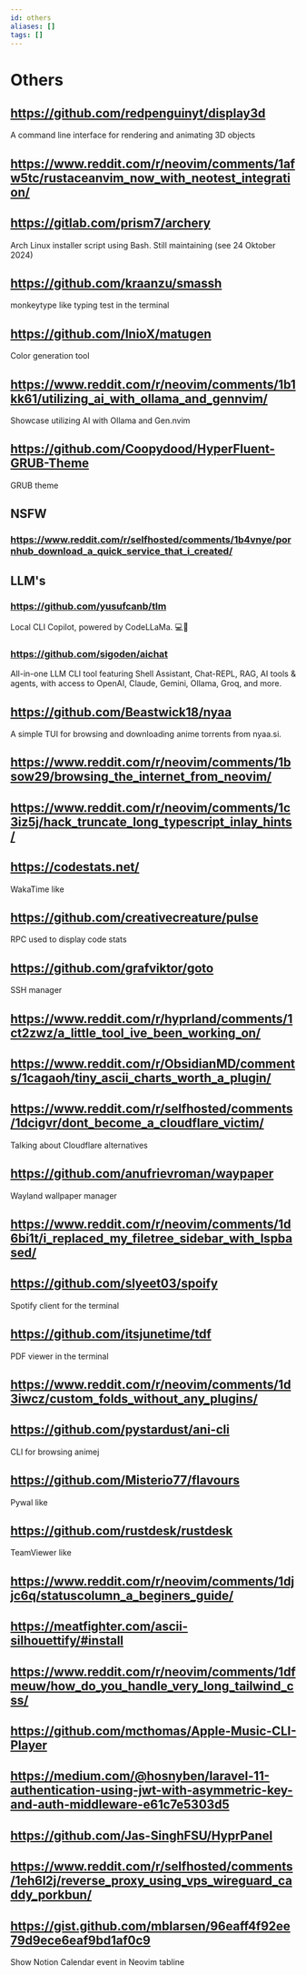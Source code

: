 ```yaml
---
id: others
aliases: []
tags: []
---
```


# Others

## https://github.com/redpenguinyt/display3d

A command line interface for rendering and animating 3D objects

## https://www.reddit.com/r/neovim/comments/1afw5tc/rustaceanvim_now_with_neotest_integration/

## https://gitlab.com/prism7/archery

Arch Linux installer script using Bash. Still maintaining (see 24 Oktober 2024)

## https://github.com/kraanzu/smassh

monkeytype like typing test in the terminal

## https://github.com/InioX/matugen

Color generation tool

## https://www.reddit.com/r/neovim/comments/1b1kk61/utilizing_ai_with_ollama_and_gennvim/

Showcase utilizing AI with Ollama and Gen.nvim

## https://github.com/Coopydood/HyperFluent-GRUB-Theme

GRUB theme

## NSFW

### https://www.reddit.com/r/selfhosted/comments/1b4vnye/pornhub_download_a_quick_service_that_i_created/

## LLM's

### https://github.com/yusufcanb/tlm

Local CLI Copilot, powered by CodeLLaMa. 💻🦙

### https://github.com/sigoden/aichat

All-in-one LLM CLI tool featuring Shell Assistant, Chat-REPL, RAG, AI tools & agents, with access to OpenAI, Claude, Gemini, Ollama, Groq, and more.

## https://github.com/Beastwick18/nyaa

A simple TUI for browsing and downloading anime torrents from nyaa.si.

## https://www.reddit.com/r/neovim/comments/1bsow29/browsing_the_internet_from_neovim/

## https://www.reddit.com/r/neovim/comments/1c3iz5j/hack_truncate_long_typescript_inlay_hints/

## https://codestats.net/

WakaTime like

## https://github.com/creativecreature/pulse

RPC used to display code stats

## https://github.com/grafviktor/goto

SSH manager

## https://www.reddit.com/r/hyprland/comments/1ct2zwz/a_little_tool_ive_been_working_on/

## https://www.reddit.com/r/ObsidianMD/comments/1cagaoh/tiny_ascii_charts_worth_a_plugin/

## https://www.reddit.com/r/selfhosted/comments/1dcigvr/dont_become_a_cloudflare_victim/

Talking about Cloudflare alternatives

## https://github.com/anufrievroman/waypaper

Wayland wallpaper manager

## https://www.reddit.com/r/neovim/comments/1d6bi1t/i_replaced_my_filetree_sidebar_with_lspbased/

## https://github.com/slyeet03/spoify

Spotify client for the terminal

## https://github.com/itsjunetime/tdf

PDF viewer in the terminal

## https://www.reddit.com/r/neovim/comments/1d3iwcz/custom_folds_without_any_plugins/

## https://github.com/pystardust/ani-cli

CLI for browsing animej

## https://github.com/Misterio77/flavours

Pywal like

## https://github.com/rustdesk/rustdesk

TeamViewer like

## https://www.reddit.com/r/neovim/comments/1djjc6q/statuscolumn_a_beginers_guide/

## https://meatfighter.com/ascii-silhouettify/#install

## https://www.reddit.com/r/neovim/comments/1dfmeuw/how_do_you_handle_very_long_tailwind_css/

## https://github.com/mcthomas/Apple-Music-CLI-Player

## https://medium.com/@hosnyben/laravel-11-authentication-using-jwt-with-asymmetric-key-and-auth-middleware-e61c7e5303d5

## https://github.com/Jas-SinghFSU/HyprPanel

## https://www.reddit.com/r/selfhosted/comments/1eh6l2j/reverse_proxy_using_vps_wireguard_caddy_porkbun/

## https://gist.github.com/mblarsen/96eaff4f92ee79d9ece6eaf9bd1af0c9

Show Notion Calendar event in Neovim tabline
